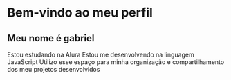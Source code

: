 # Bem-vindo ao meu perfil #

## Meu nome é gabriel ##

Estou estudando na Alura
Estou me desenvolvendo na linguagem JavaScript
Utilizo esse espaço para minha organização e compartilhamento dos meu projetos desenvolvidos
